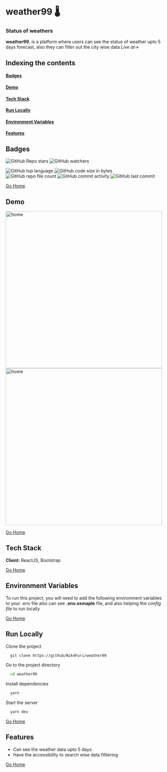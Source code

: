 # <h1 id="weather99"> weather99 🌡️ </h1>
### Status of weathers
**weather99**, is a platform where users can see the status of weather upto 5 days forecast, also they can filter out the city wise data
*Live at->*

## Indexing the contents
####   <p><a href="#badges" >Badges</a></p>
####   <p><a href="#demo" >Demo</a></p>
####   <p><a href="#stack" >Tech Stack</a></p>
####   <p><a href="#runLocally" >Run Locally</a></p>
####   <p><a href="#envVar" >Environment Variables</a></p>
####   <p><a href="#features" >Features</a></p>

## <h2 id="badges" >Badges </h2>


![GitHub Repo stars](https://img.shields.io/github/stars/Nik4Furi/weather99?style=social) ![GitHub watchers](https://img.shields.io/github/watchers/Nik4Furi/weather99?style=social)

![GitHub top language](https://img.shields.io/github/languages/top/Nik4Furi/weather99)   ![GitHub code size in bytes](https://img.shields.io/github/languages/code-size/Nik4Furi/weather99?style=flat-square) ![GitHub repo file count](https://img.shields.io/github/directory-file-count/Nik4Furi/weather99) 
![GitHub commit activity](https://img.shields.io/github/commit-activity/m/Nik4Furi/weather99)   ![GitHub last commit](https://img.shields.io/github/last-commit/Nik4Furi/weather99)


<a href="#weather99">Go Home </a>

## <h2 id="demo">Demo</h2>

    
<p text-align=left>
  <img src="" width="500" height="" alt="home"/>
    
    
  <img src="" width="500" height="" alt="home"/>  

</p>

<a href="#weather99">Go Home </a>


## <h2 id="stack" >Tech Stack </h2>


**Client:** ReactJS, Bootstrap

<a href="#weather99">Go Home </a>


## <h2 id="envVar">Environment Variables </h2>

To run this project, you will need to add the following environment variables to your .env file also can see  **.env.exmaple** file, and also helping the *config file* to run locally


<a href="#weather99">Go Home </a>




## <h2 id="runLocally" >Run Locally </h2>

Clone the project

```bash
  git clone https://github/Nik4Furi/weather99
```

Go to the project directory

```bash
  cd weather99
```
Install dependencies

```bash
  yarn
```

Start the server

```bash
  yarn dev
```

<a href="#weather99">Go Home </a>


## <h2 id="features">Features </h2>

- Can see the weather data upto 5 days
- Have the accessibility to search wise data filltering


<a href="#weather99">Go Home </a>
